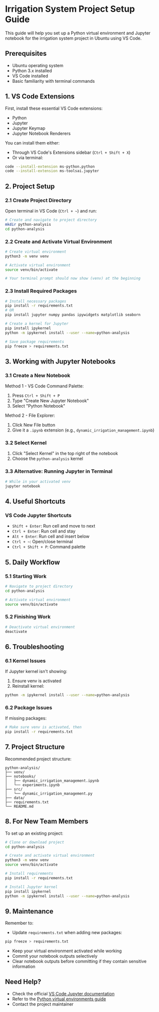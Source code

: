 # Irrigation System Project Setup Guide

This guide will help you set up a Python virtual environment and Jupyter notebook for the irrigation system project in Ubuntu using VS Code.

## Prerequisites

- Ubuntu operating system
- Python 3.x installed
- VS Code installed
- Basic familiarity with terminal commands

## 1. VS Code Extensions

First, install these essential VS Code extensions:

- Python
- Jupyter
- Jupyter Keymap
- Jupyter Notebook Renderers

You can install them either:
- Through VS Code's Extensions sidebar (`Ctrl + Shift + X`)
- Or via terminal:
```bash
code --install-extension ms-python.python
code --install-extension ms-toolsai.jupyter
```

## 2. Project Setup

### 2.1 Create Project Directory

Open terminal in VS Code (`Ctrl + ~`) and run:

```bash
# Create and navigate to project directory
mkdir python-analysis
cd python-analysis
```

### 2.2 Create and Activate Virtual Environment

```bash
# Create virtual environment
python3 -m venv venv

# Activate virtual environment
source venv/bin/activate

# Your terminal prompt should now show (venv) at the beginning
```

### 2.3 Install Required Packages

```bash
# Install necessary packages
pip install -r requirements.txt
# OR 
pip install jupyter numpy pandas ipywidgets matplotlib seaborn

# Create a kernel for Jupyter
pip install ipykernel
python -m ipykernel install --user --name=python-analysis

# Save package requirements
pip freeze > requirements.txt
```

## 3. Working with Jupyter Notebooks

### 3.1 Create a New Notebook

Method 1 - VS Code Command Palette:
1. Press `Ctrl + Shift + P`
2. Type "Create New Jupyter Notebook"
3. Select "Python Notebook"

Method 2 - File Explorer:
1. Click New File button
2. Give it a `.ipynb` extension (e.g., `dynamic_irrigation_management.ipynb`)

### 3.2 Select Kernel

1. Click "Select Kernel" in the top right of the notebook
2. Choose the `python-analysis` kernel

### 3.3 Alternative: Running Jupyter in Terminal

```bash
# While in your activated venv
jupyter notebook
```

## 4. Useful Shortcuts

### VS Code Jupyter Shortcuts
- `Shift + Enter`: Run cell and move to next
- `Ctrl + Enter`: Run cell and stay
- `Alt + Enter`: Run cell and insert below
- `Ctrl + ~`: Open/close terminal
- `Ctrl + Shift + P`: Command palette

## 5. Daily Workflow

### 5.1 Starting Work

```bash
# Navigate to project directory
cd python-analysis

# Activate virtual environment
source venv/bin/activate
```

### 5.2 Finishing Work

```bash
# Deactivate virtual environment
deactivate
```

## 6. Troubleshooting

### 6.1 Kernel Issues
If Jupyter kernel isn't showing:
1. Ensure venv is activated
2. Reinstall kernel:
```bash
python -m ipykernel install --user --name=python-analysis
```

### 6.2 Package Issues
If missing packages:
```bash
# Make sure venv is activated, then
pip install -r requirements.txt
```

## 7. Project Structure

Recommended project structure:
```
python-analysis/
├── venv/
├── notebooks/
│   ├── dynamic_irrigation_management.ipynb
│   └── experiments.ipynb
├── src/
│   └── dynamic_irrigation_management.py
├── data/
├── requirements.txt
└── README.md
```

## 8. For New Team Members

To set up an existing project:
```bash
# Clone or download project
cd python-analysis

# Create and activate virtual environment
python3 -m venv venv
source venv/bin/activate

# Install requirements
pip install -r requirements.txt

# Install Jupyter kernel
pip install ipykernel
python -m ipykernel install --user --name=python-analysis
```

## 9. Maintenance

Remember to:
- Update `requirements.txt` when adding new packages:
```bash
pip freeze > requirements.txt
```
- Keep your virtual environment activated while working
- Commit your notebook outputs selectively
- Clear notebook outputs before committing if they contain sensitive information

## Need Help?

- Check the official [VS Code Jupyter documentation](https://code.visualstudio.com/docs/datascience/jupyter-notebooks)
- Refer to the [Python virtual environments guide](https://docs.python.org/3/tutorial/venv.html)
- Contact the project maintainer
